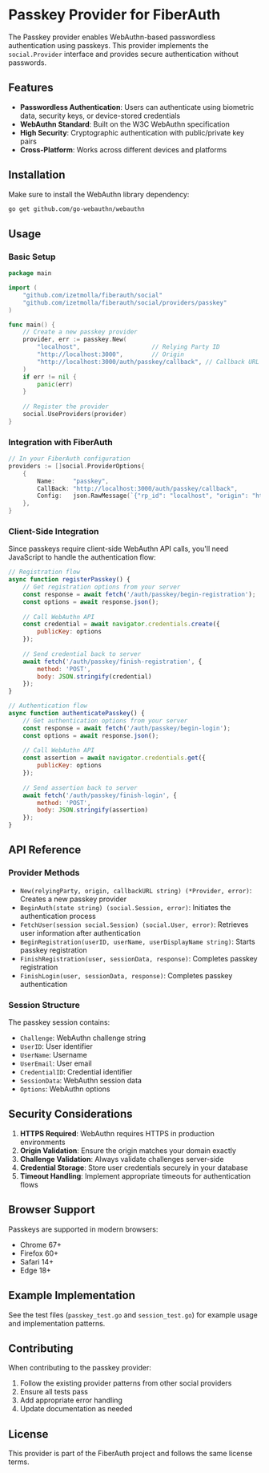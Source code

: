 # Passkey Provider for FiberAuth

The Passkey provider enables WebAuthn-based passwordless authentication using passkeys. This provider implements the `social.Provider` interface and provides secure authentication without passwords.

## Features

- **Passwordless Authentication**: Users can authenticate using biometric data, security keys, or device-stored credentials
- **WebAuthn Standard**: Built on the W3C WebAuthn specification
- **High Security**: Cryptographic authentication with public/private key pairs
- **Cross-Platform**: Works across different devices and platforms

## Installation

Make sure to install the WebAuthn library dependency:

```bash
go get github.com/go-webauthn/webauthn
```

## Usage

### Basic Setup

```go
package main

import (
    "github.com/izetmolla/fiberauth/social"
    "github.com/izetmolla/fiberauth/social/providers/passkey"
)

func main() {
    // Create a new passkey provider
    provider, err := passkey.New(
        "localhost",                    // Relying Party ID
        "http://localhost:3000",        // Origin
        "http://localhost:3000/auth/passkey/callback", // Callback URL
    )
    if err != nil {
        panic(err)
    }
    
    // Register the provider
    social.UseProviders(provider)
}
```

### Integration with FiberAuth

```go
// In your FiberAuth configuration
providers := []social.ProviderOptions{
    {
        Name:     "passkey",
        CallBack: "http://localhost:3000/auth/passkey/callback",
        Config:   json.RawMessage(`{"rp_id": "localhost", "origin": "http://localhost:3000"}`),
    },
}
```

### Client-Side Integration

Since passkeys require client-side WebAuthn API calls, you'll need JavaScript to handle the authentication flow:

```javascript
// Registration flow
async function registerPasskey() {
    // Get registration options from your server
    const response = await fetch('/auth/passkey/begin-registration');
    const options = await response.json();
    
    // Call WebAuthn API
    const credential = await navigator.credentials.create({
        publicKey: options
    });
    
    // Send credential back to server
    await fetch('/auth/passkey/finish-registration', {
        method: 'POST',
        body: JSON.stringify(credential)
    });
}

// Authentication flow
async function authenticatePasskey() {
    // Get authentication options from your server
    const response = await fetch('/auth/passkey/begin-login');
    const options = await response.json();
    
    // Call WebAuthn API
    const assertion = await navigator.credentials.get({
        publicKey: options
    });
    
    // Send assertion back to server
    await fetch('/auth/passkey/finish-login', {
        method: 'POST',
        body: JSON.stringify(assertion)
    });
}
```

## API Reference

### Provider Methods

- `New(relyingParty, origin, callbackURL string) (*Provider, error)`: Creates a new passkey provider
- `BeginAuth(state string) (social.Session, error)`: Initiates the authentication process
- `FetchUser(session social.Session) (social.User, error)`: Retrieves user information after authentication
- `BeginRegistration(userID, userName, userDisplayName string)`: Starts passkey registration
- `FinishRegistration(user, sessionData, response)`: Completes passkey registration
- `FinishLogin(user, sessionData, response)`: Completes passkey authentication

### Session Structure

The passkey session contains:
- `Challenge`: WebAuthn challenge string
- `UserID`: User identifier
- `UserName`: Username
- `UserEmail`: User email
- `CredentialID`: Credential identifier
- `SessionData`: WebAuthn session data
- `Options`: WebAuthn options

## Security Considerations

1. **HTTPS Required**: WebAuthn requires HTTPS in production environments
2. **Origin Validation**: Ensure the origin matches your domain exactly
3. **Challenge Validation**: Always validate challenges server-side
4. **Credential Storage**: Store user credentials securely in your database
5. **Timeout Handling**: Implement appropriate timeouts for authentication flows

## Browser Support

Passkeys are supported in modern browsers:
- Chrome 67+
- Firefox 60+
- Safari 14+
- Edge 18+

## Example Implementation

See the test files (`passkey_test.go` and `session_test.go`) for example usage and implementation patterns.

## Contributing

When contributing to the passkey provider:
1. Follow the existing provider patterns from other social providers
2. Ensure all tests pass
3. Add appropriate error handling
4. Update documentation as needed

## License

This provider is part of the FiberAuth project and follows the same license terms.

